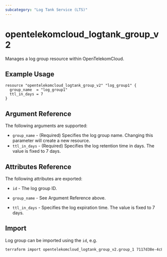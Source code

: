 ```yaml
---
subcategory: "Log Tank Service (LTS)"
---
```


# opentelekomcloud_logtank_group_v2

Manages a log group resource within OpenTelekomCloud.

## Example Usage

```hcl
resource "opentelekomcloud_logtank_group_v2" "log_group1" {
  group_name  = "log_group1"
  ttl_in_days = 7
}
```

## Argument Reference

The following arguments are supported:

* `group_name` - (Required) Specifies the log group name.
  Changing this parameter will create a new resource.
* `ttl_in_days` - (Required) Specifies the log retention time in days.
  The value is fixed to 7 days.

## Attributes Reference

The following attributes are exported:

* `id` - The log group ID.

* `group_name` - See Argument Reference above.

* `ttl_in_days` - Specifies the log expiration time. The value is fixed to 7 days.

## Import

Log group can be imported using the `id`, e.g.

```sh
terraform import opentelekomcloud_logtank_group_v2.group_1 7117d38e-4c8f-4624-a505-bd96b97d024c
```
